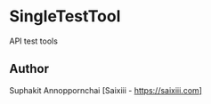 # SingleTestTool
API test tools


Author
--------
Suphakit Annoppornchai [Saixiii - https://saixiii.com]
